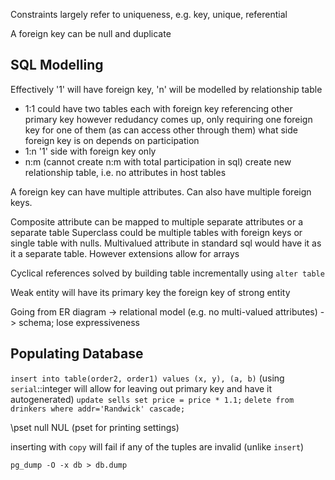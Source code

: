 <!-- SPDX-License-Identifier: zlib-acknowledgement -->
Constraints largely refer to uniqueness, e.g. key, unique, referential

A foreign key can be null and duplicate

## SQL Modelling
Effectively '1' will have foreign key, 'n' will be modelled by relationship table
* 1:1 
  could have two tables each with foreign key referencing other primary key
  however redudancy comes up, only requiring one foreign key for one of them (as can access other through them)
  what side foreign key is on depends on participation
* 1:n
  '1' side with foreign key only
* n:m (cannot create n:m with total participation in sql)
  create new relationship table, i.e. no attributes in host tables

A foreign key can have multiple attributes.
Can also have multiple foreign keys.

Composite attribute can be mapped to multiple separate attributes or a separate table
Superclass  could be multiple tables with foreign keys or single table with nulls.
Multivalued attribute in standard sql would have it as it a separate table. However extensions allow for arrays

Cyclical references solved by building table incrementally using `alter table`

Weak entity will have its primary key the foreign key of strong entity

Going from ER diagram -> relational model (e.g. no multi-valued attributes) -> schema; lose expressiveness

## Populating Database
`insert into table(order2, order1) values (x, y), (a, b)`
(using `serial`::integer will allow for leaving out primary key and have it autogenerated)
`update sells set price = price * 1.1;`
`delete from drinkers where addr='Randwick' cascade;`

\pset null NUL (pset for printing settings)

inserting with `copy` will fail if any of the tuples are invalid (unlike `insert`)

`pg_dump -O -x db > db.dump`
